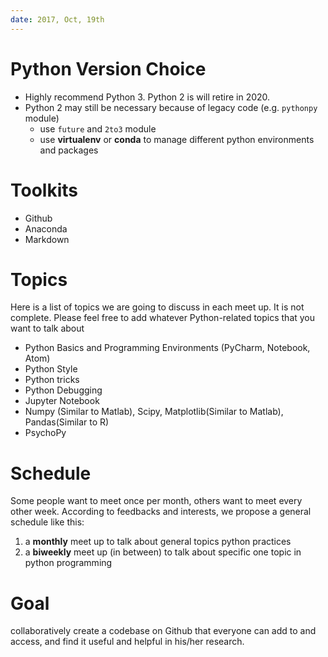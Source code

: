 ```yaml
---
date: 2017, Oct, 19th
---
```


# Python Version Choice

- Highly recommend Python 3. Python 2 is will retire in 2020.
- Python 2 may still be necessary because of legacy code (e.g. `pythonpy` module)
    - use `future` and `2to3` module
    - use **virtualenv** or **conda** to manage different python environments and packages

# Toolkits

- Github
- Anaconda
- Markdown

# Topics

Here is a list of topics we are going to discuss in each meet up. It is not complete. Please feel free to add whatever Python-related topics that you want to talk about

- Python Basics and Programming Environments (PyCharm, Notebook, Atom)
- Python Style
- Python tricks
- Python Debugging
- Jupyter Notebook
- Numpy (Similar to Matlab), Scipy, Matplotlib(Similar to Matlab), Pandas(Similar to R)
- PsychoPy

# Schedule

Some people want to meet once per month, others want to meet every other week. According to feedbacks and interests, we propose a general schedule like this:

1. a **monthly** meet up to talk about general topics python practices
2. a **biweekly** meet up (in between) to talk about specific one topic in python programming

# Goal

collaboratively create a codebase on Github that everyone can add to and access, and find it useful and helpful in his/her research.
